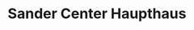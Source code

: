 ---
title: "Sander Center Haupthaus"
url: /bremen/sander-center-haupthaus/
shop: Einkaufszentrum
---